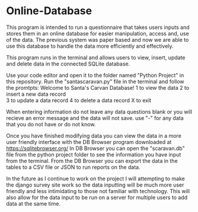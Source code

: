 # Online-Database

This program is intended to run a questionnaire that takes users inputs and stores them in an online database for easier manipulation, access and, use of the data. The previous system was paper based and now we are able to use this database to handle the data more efficiently and effectively. 

This program runs in the terminal and allows users to view, insert, update and delete data in the connected SQLite database.

Use your code editor and open it to the folder named "Python Project" in this repository.
Run the "santascaravan.py" file in the terminal and follow the promtpts: 
Welcome to Santa's Carvan Database!
1 to view the data
2 to insert a new data record      
3 to update a data record
4 to delete a data record
X to exit

When entering information do not leave any data questions blank or you will recieve an error message and the data will not save. use "-" for any data that you do not have or do not know.

Once you have finished modifying data you can view the data in a more user friendly interface with the DB Browser program downloaded at https://sqlitebrowser.org/
In DB Browser you can open the "scaravan.db" file from the python project folder to see the information you have input from the terminal. From the DB Browser you can export the data in the tables to a CSV file or JSON to run reports on the data.

In the future as I continue to work on the project I will attempting to make the django survey site work so the data inputting will be much more user friendly and less intimidating to those not familiar with technology. This will also allow for the data input to be run on a server for multiple users to add data at the same time.
